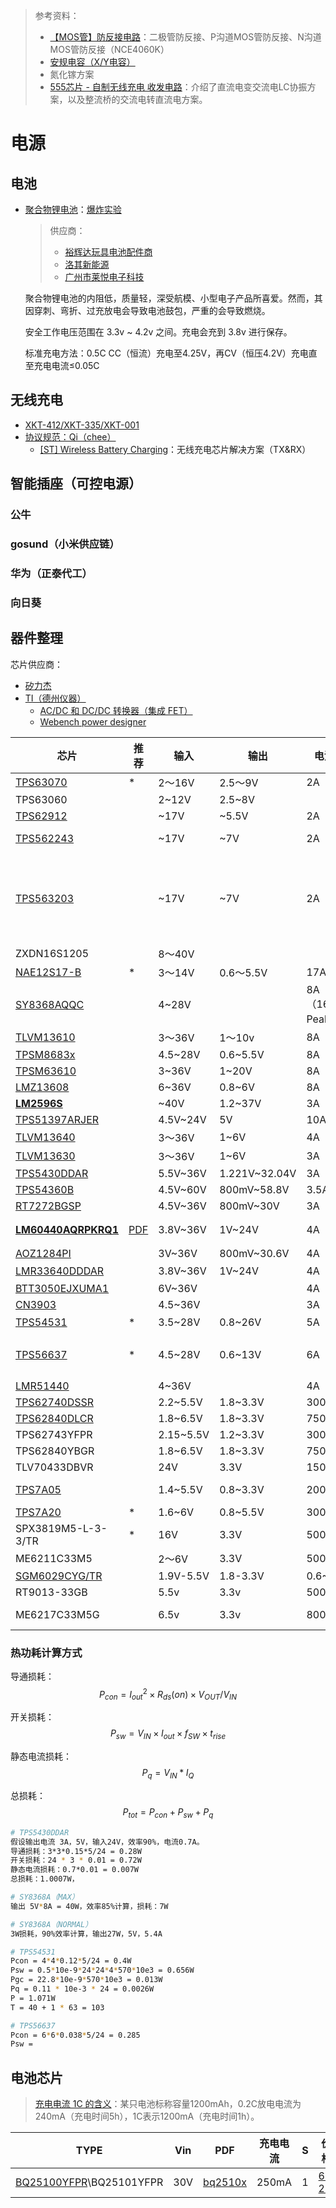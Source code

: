 > 参考资料：
>
> - [【MOS管】防反接电路](https://www.bilibili.com/video/BV1tY4y1P7Kp)：二极管防反接、P沟道MOS管防反接、N沟道MOS管防反接（NCE4060K）
> - [安规电容（X/Y电容）](https://zhuanlan.zhihu.com/p/350438523)
> - 氮化镓方案
> - [555芯片 - 自制无线充电 收发电路](https://www.bilibili.com/video/BV1qR4y1E7jn/?spm_id_from=333.337.search-card.all.click&vd_source=b736aa3d7f0fdf47b59ea3021dc810ab)：介绍了直流电变交流电LC协振方案，以及整流桥的交流电转直流电方案。

# 电源

## 电池

- [聚合物锂电池](https://en.wikipedia.org/wiki/Lithium-ion_battery#Safety)：[爆炸实验](https://www.youtube.com/watch?v=eZxDC-whz14)
  
  > 供应商：
  >
  > - [裕辉达玩具电池配件商](https://shop505073405.taobao.com/)
  > - [洛其新能源](https://item.taobao.com/item.htm?spm=a230r.1.14.39.52fb5825d22anJ&id=528453120288&ns=1&abbucket=7#detail)
  > - [广州市莱悦电子科技](https://shop126557863.taobao.com/)
  
  聚合物锂电池的内阻低，质量轻，深受航模、小型电子产品所喜爱。然而，其因穿刺、弯折、过充放电会导致电池鼓包，严重的会导致燃烧。
  
  安全工作电压范围在 3.3v ~ 4.2v 之间。充电会充到 3.8v 进行保存。
  
  标准充电方法：0.5C CC（恒流）充电至4.25V，再CV（恒压4.2V）充电直至充电电流≤0.05C
  



## 无线充电

- [XKT-412/XKT-335/XKT-001](https://cb-electronics.com/products/xkt-335/)
- [协议规范：Qi（chee）](https://www.wirelesspowerconsortium.com/standards/qi-wireless-charging/)
  - [[ST] Wireless Battery Charging](https://www.st.com/content/dam/technology-tour-2017/session-3_track-7_wireless-charging.pdf)：无线充电芯片解决方案（TX&RX）



## 智能插座（可控电源）

### 公牛

### gosund（小米供应链）

### 华为（正泰代工）

### 向日葵



## 器件整理

芯片供应商：

- [矽力杰](https://www.silergy.com/list/174)
- [TI（德州仪器）](https://www.ti.com.cn/zh-cn/power-management/dcdc-power-modules/products.html)
  - [AC/DC 和 DC/DC 转换器（集成 FET）](https://www.ti.com.cn/zh-cn/power-management/acdc-dcdc-converters/products.html#451max=3.2%3B40&238max=10%3B450&sort=1130;asc&)
  - [Webench power designer](https://webench.ti.com/power-designer/)

| 芯片                                                         | 推荐                                                         | 输入      | 输出          | 电流           | 工作温度 | 结温                   | 工作效率 | 体积 | 价格                                                         |
| ------------------------------------------------------------ | ------------------------------------------------------------ | --------- | ------------- | -------------- | -------- | ---------------------- | -------- | ---- | ------------------------------------------------------------ |
| [TPS63070](https://www.ti.com/lit/ds/symlink/tps63070.pdf?ts=1721845117372) | *                                                            | 2～16V    | 2.5～9V       | 2A             |          |                        |          |      | [4~2.1](https://item.szlcsc.com/110543.html?fromZone=s_s__%2522TPS63070%2522) |
| TPS63060                                                     |                                                              | 2~12V     | 2.5~8V        |                |          |                        |          |      |                                                              |
| [TPS62912](https://www.ti.com/lit/ds/symlink/tps62912.pdf?ts=1721887083468&ref_url=https%253A%252F%252Fwww.ti.com%252Fproduct%252FTPS62912%253Fbm-verify%253DAAQAAAAJ_____wY-MX8VAz5TBXZgWZiIO9DPFvTuTIZzQh8FNrn9Q2nRiJzxag6_wx-EdV2eQbG39JQs9Xar_DoghlAvLloPVDwd-ZFT1NQERufBA7529tqgB-oAoL50kN0wI3o9gn6PgxlH1yOYA5i6en710HVgI11l_KTu_swY-FjQAhFVFuEw0LaDQuTE1s7mNdZLqVETSZJajxUOcaFpg74Oyo8oV_vl2lIoLplVZ82QJobIcdbg5j7smgd94F-JpYRr9DzNaOwDAIS5cDWXr0myNBT_Yu_cilqPGA2LM7p9sdA3WMPbwVuJ) |                                                              | ~17V      | ~5.5V         | 2A             |          |                        |          |      | [8](https://detail.tmall.com/item.htm?spm=a21n57.1.item.2.10a3523c1jqiik&priceTId=2150451917218952459992340e7d09&utparam=%7B%22aplus_abtest%22:%225911011ca1201ed6ad706533cfb56139%22%7D&id=717598198562&ns=1&abbucket=19&xxc=taobaoSearch&skuId=5080828804390) |
| [TPS562243](https://www.ti.com.cn/cn/lit/ds/symlink/tps562243.pdf?ts=1721895727134&ref_url=https%253A%252F%252Fwww.ti.com.cn%252Fproduct%252Fcn%252FTPS562243%253Fbm-verify%253DAAQAAAAJ_____3WgLq63XPgluKhvYKhe5Abf-fftI7kad2IHZQF-Ldx3_Ks-t2l9McSWRWW6yENGvsKUfC8UJCoeCGWM2h24jggvBaWGpxhrN9IpbA2BD9s5zCvI2MxTew8jN1-wiN2yS1HnJabI0tqCDjtVb5meUjjDB-X_1McmjOh7T9O5QingBQsAwXGajEBORdE7qkKJM-SanDd6CgRy8vUtQRAhp-5N1WzEwdoO5t4bCEaD-IOUJ1yorXqecl8a136B2Sx8-ag7XLnkdvPXkl-MigAAmw_pWUrUNqIajcEXAQ60lZhjGlT_k6L6sJRkEPGcJe-2Fn7XRjUeyMQWjrf7e-2I2JbgrdW2gs6tD6FiS5DXTTLU28obCr9rcx77nhEd4vT0iv3VXWFw) |                                                              | ~17V      | ~7V           | 2A             |          |                        |          |      | [1.41-1.34](https://www.ickey.cn/detail/1003001011700909/TPS562243DRLR.html#9a2ad96a-4576-4c0a-9332-ec4454b3c1b9)<br />[1.32](https://item.hqchip.com/1034249716.html) |
| [TPS563203](https://www.ti.com/lit/ds/symlink/tps563203.pdf?ts=1721895913074&ref_url=https%253A%252F%252Fwww.google.com%252F) |                                                              | ~17V      | ~7V           | 2A             |          |                        |          |      | [1.06~0.63](https://item.szlcsc.com/24094522.html?fromZone=s_s__%2522TPS563203%2522)<br />[2-1.05](https://item.taobao.com/item.htm?spm=a21n57.1.item.6.7d20523chd9X7o&priceTId=2147829b17218959974687997e9927&utparam=%7B%22aplus_abtest%22:%22420b0534e1ad498fb52733042179a710%22%7D&id=788956625194&ns=1&abbucket=19&skuId=5486335328009)<br />[2.8-1.4-0.9](https://detail.1688.com/offer/772474475300.html?spm=a26352.13672862.offerlist.1.179b1e62daPHZx)<br />[0.708-0.57](https://www.ickey.cn/detail/100300109190651/TPS563203DRLR.html#eb44be95-0f78-4b67-893c-5916a4daed4a)<br />[0.66](https://item.hqchip.com/1030962861.html) |
| ZXDN16S1205                                                  |                                                              | 8～40V    |               |                |          |                        |          |      |                                                              |
| [NAE12S17-B](https://www.bilibili.com/video/BV1qw411m7Qw/?spm_id_from=333.999.0.0&vd_source=b736aa3d7f0fdf47b59ea3021dc810ab) | *                                                            | 3～14V    | 0.6～5.5V     | 17A            |          |                        |          |      |                                                              |
| [SY8368AQQC](https://wmsc.lcsc.com/wmsc/upload/file/pdf/v2/lcsc/2302161530_Silergy-Corp-SY8368AQQC_C207642.pdf) |                                                              | 4~28V     |               | 8A（16A Peak） | -40~125  | 30°C/W                 | 90%      |      | [1.69](https://item.taobao.com/item.htm?spm=a1z09.2.0.0.7a4c2e8d3XagKN&id=714347899055&_u=t2d3uchq401d) |
| [TLVM13610](https://www.ti.com.cn/cn/lit/ds/symlink/tlvm13610.pdf?ts=1716503317726&ref_url=https%253A%252F%252Fwww.ti.com.cn%252Fzh-cn%252Fpower-management%252Fdcdc-power-modules%252Fproducts.html) |                                                              | 3～36V    | 1～10v        | 8A             | -40~125  | 18.2°C/W               | 90%      |      |                                                              |
| [TPSM8683x](https://www.ti.com.cn/cn/lit/ds/symlink/tpsm86837.pdf?ts=1716521363506) |                                                              | 4.5~28V   | 0.6~5.5V      | 8A             | -40~150  |                        | 90%      |      |                                                              |
| [TPSM63610](https://www.ti.com.cn/cn/lit/ds/symlink/tpsm63610.pdf?ts=1716521368397) |                                                              | 3~36V     | 1~20V         | 8A             | -40~105  | 18.2°C/W               | 90%      |      |                                                              |
| [LMZ13608](https://www.ti.com.cn/cn/lit/ds/symlink/lmz13608.pdf?ts=1716521371234) |                                                              | 6~36V     | 0.8~6V        | 8A             | -40~125  |                        | 80%      |      |                                                              |
| [**LM2596S**](https://item.szlcsc.com/324081.html?kw=LM2596&fromZone=s) |                                                              | ~40V      | 1.2~37V       | 3A             |          |                        | 80%      |      |                                                              |
| [TPS51397ARJER](https://item.szlcsc.com/1609551.html?kw=TPS51397A&fromZone=s) |                                                              | 4.5V~24V  | 5V            | 10A            | -40~150  | ?                      | 90%      |      |                                                              |
| [TLVM13640](https://www.ti.com.cn/product/cn/TLVM13640)      |                                                              | 3～36V    | 1~6V          | 4A             | -40~125  | 12.3°C/W               | 93%      |      |                                                              |
| [TLVM13630](https://www.ti.com.cn/cn/lit/ds/symlink/tlvm13630.pdf?ts=1716902256903&ref_url=https%253A%252F%252Fwww.ti.com.cn%252Fzh-cn%252Fpower-management%252Fdcdc-power-modules%252Fproducts.html) |                                                              | 3～36V    | 1~6V          | 3A             | -40~125  | 21.5°C/W               | 90%      |      |                                                              |
| [TPS5430DDAR](https://item.szlcsc.com/10396.html)            |                                                              | 5.5V~36V  | 1.221V~32.04V | 3A             | -40~125  | TOP: 46                | 90%      |      | [1.5](https://item.szlcsc.com/10396.html?fromZone=s)         |
| [TPS54360B](https://www.ti.com/product/TPS54360B)            |                                                              | 4.5V~60V  | 800mV~58.8V   | 3.5A           | -40~150  | TOP: 45                | 80%      |      |                                                              |
| [RT7272BGSP](https://item.szlcsc.com/139149.html?fromZone=s) |                                                              | 4.5V~36V  | 800mV~30V     | 3A             | −40~125  | TOP: 49                | 80%      |      |                                                              |
| [**LM60440AQRPKRQ1**](https://item.szlcsc.com/3749923.html?fromZone=s) | [PDF](https://www.ti.com/lit/ds/symlink/lm60440-q1.pdf?ts=1716971819221&ref_url=https%253A%252F%252Fwww.google.com%252F) | 3.8V~36V  | 1V~24V        | 4A             | -40~150  | TOP：37.8              | 90%      | 3*2  | [7.5](https://detail.1688.com/offer/770149082150.html?spm=a26352.13672862.offerlist.6.4a61ea97F0p9hl)<br />25 |
| [AOZ1284PI](https://item.szlcsc.com/49067.html?fromZone=s)   |                                                              | 3V~36V    | 800mV~30.6V   | 4A             | -40~85   | 50                     | 85%      |      |                                                              |
| [LMR33640DDDAR](https://item.szlcsc.com/1942967.html?fromZone=s) |                                                              | 3.8V~36V  | 1V~24V        | 4A             | -40~125  | TOP：54                | 90%      |      | 5.5                                                          |
| [BTT3050EJXUMA1](https://item.szlcsc.com/18378931.html?fromZone=s) |                                                              | 6V~36V    |               | 4A             | -40~150  |                        |          |      |                                                              |
| [CN3903](http://www.dcx-ic.com/public/static/uploads/file/20231010/20231010110029_3509.pdf) |                                                              | 4.5~36V   |               | 3A             | -40~125  | TOP: 52                |          |      | [0.6](https://item.taobao.com/item.htm?abbucket=19&id=749595907741&ns=1&priceTId=214782e917169765028664471e1983&spm=a21n57.1.item.4.16d4523cRc2COy) |
| [TPS54531](https://www.ti.com.cn/product/cn/TPS54531)        | *                                                            | 3.5~28V   | 0.8~26V       | 5A             | -40~150  | TOP：63                | 87%      |      | [1.3](https://item.szlcsc.com/51615.html?fromZone=s)         |
| [TPS56637](https://www.ti.com.cn/cn/lit/ds/symlink/tps56637.pdf?ts=1717129130618&ref_url=https%253A%252F%252Fwww.ti.com.cn%252Fzh-cn%252Fpower-management%252Facdc-dcdc-converters%252Fproducts.html) | *                                                            | 4.5~28V   | 0.6~13V       | 6A             | -40~150  | TOP：28.8<br />MAX：49 | 90%      |      | [4.4](https://item.szlcsc.com/899225.html?fromZone=s)        |
| [LMR51440](https://www.ti.com.cn/cn/lit/ds/symlink/lmr51450.pdf?ts=1717129140999&ref_url=https%253A%252F%252Fwww.ti.com.cn%252Fzh-cn%252Fpower-management%252Facdc-dcdc-converters%252Fproducts.html) |                                                              | 4~36V     |               | 4A             | -40~150  | TOP: 44                | 90%      |      | [15](https://item.szlcsc.com/7233594.html?fromZone=s)        |
| [TPS62740DSSR](https://www.ti.com/lit/ds/slvsb02b/slvsb02b.pdf) |                                                              | 2.2~5.5V  | 1.8~3.3V      | 300mA          |          |                        |          |      | [2](https://item.szlcsc.com/139891.html)                     |
| [TPS62840DLCR](https://www.ti.com/lit/ds/symlink/tps62840.pdf?ts=1716969262186&ref_url=https%253A%252F%252Fwww.ti.com%252Fproduct%252Fde-de%252FTPS62840%252Fpart-details%252FTPS62840YBGR) |                                                              | 1.8~6.5V  | 1.8~3.3V      | 750mA          |          |                        |          |      | [5](https://item.szlcsc.com/2163442.html)                    |
| TPS62743YFPR                                                 |                                                              | 2.15~5.5V | 1.2~3.3V      | 300mA          |          |                        |          |      | [1.5](https://item.szlcsc.com/346259.html)                   |
| TPS62840YBGR                                                 |                                                              | 1.8~6.5V  | 1.8~3.3V      | 750mA          |          |                        |          |      | 5                                                            |
| TLV70433DBVR                                                 |                                                              | 24V       | 3.3V          | 150mA          |          |                        |          |      | [0.5](https://item.szlcsc.com/96117.html?fromZone=s)         |
| [TPS7A05](https://www.ti.com/lit/ds/symlink/tps7a05.pdf?ts=1717041613188&ref_url=https%253A%252F%252Fwww.ti.com%252Fpower-management%252Flinear-regulators-ldo%252Fproducts.html) |                                                              | 1.4~5.5V  | 0.8~3.3V      | 200mA          |          |                        |          |      | [2](https://item.szlcsc.com/3073247.html?fromZone=s)<br />[1](https://item.szlcsc.com/3086533.html?fromZone=s) |
| [TPS7A20](https://www.ti.com/product/TPS7A20)                | *                                                            | 1.6~6V    | 0.8~5.5V      | 300mA          |          |                        |          |      | [1.1](https://item.szlcsc.com/3076318.html?fromZone=s)       |
| SPX3819M5-L-3-3/TR                                           | *                                                            | 16V       | 3.3V          | 500mA          |          |                        |          |      | [1~0.6](https://item.szlcsc.com/9575.html?fromZone=l_c__%2522catalog%2522) |
| ME6211C33M5                                                  |                                                              | 2～6V     | 3.3V          | 500mA          |          |                        |          |      |                                                              |
| [SGM6029CYG/TR](https://www.sg-micro.com/rect/assets/3323f5dc-718f-4b81-b820-398ddb702989/SGM6029.pdf) |                                                              | 1.9V-5.5V | 1.8-3.3V      | 0.6~1A         |          |                        |          |      |                                                              |
| RT9013-33GB                                                  |                                                              | 5.5v      | 3.3v          | 500mA          |          |                        |          |      | [0.95-0.47](https://item.szlcsc.com/48778.html?fromZone=s_s__%2522RT9013-33GB%2522) |
| ME6217C33M5G                                                 |                                                              | 6.5v      | 3.3v          | 800mA          |          |                        |          |      | [0.46-0.26](https://item.szlcsc.com/421842.html)<br />[0.22](https://detail.1688.com/offer/654921470438.html?_t=1725013963426&spm=a2615.7691456.co_0_0_wangpu_score_0_0_0_0_1_0_0000_0.0) |

### 热功耗计算方式

导通损耗：$$P_{con} = I_{out}^2 \times R_{ds}(on) \times V_{OUT}/V_{IN}$$

开关损耗：$$P_{sw} = V_{IN}\times I_{out} \times f_{SW} \times t_{rise}$$

静态电流损耗：$$P_{q} =  V_{IN} * I_{Q}$$

总损耗：$$P_{tot} = P_{con} + P_{sw} + P_{q} $$

```sh
# TPS5430DDAR 
假设输出电流 3A，5V，输入24V，效率90%，电流0.7A。
导通损耗：3*3*0.15*5/24 = 0.28W
开关损耗：24 * 3 * 0.01 = 0.72W
静态电流损耗：0.7*0.01 = 0.007W
总损耗：1.0007W，

# SY8368A（MAX）
输出 5V*8A = 40W，效率85%计算，损耗：7W

# SY8368A（NORMAL）
3W损耗，90%效率计算，输出27W，5V，5.4A

# TPS54531
Pcon = 4*4*0.12*5/24 = 0.4W
Psw = 0.5*10e-9*24*24*4*570*10e3 = 0.656W
Pgc = 22.8*10e-9*570*10e3 = 0.013W
Pq = 0.11 * 10e-3 * 24 = 0.0026W
P = 1.071W
T = 40 + 1 * 63 = 103

# TPS56637
Pcon = 6*6*0.038*5/24 = 0.285
Psw = 
```



## 电池芯片

> [充电电流 1C 的含义](https://blog.csdn.net/Fwuyi/article/details/123893272)：某只电池标称容量1200mAh，0.2C放电电流为240mA（充电时间5h），1C表示1200mA（充电时间1h）。

| TYPE                                                         | Vin  | PDF                                            | 充电电流 | S    | 价格                                                         |
| ------------------------------------------------------------ | ---- | ---------------------------------------------- | -------- | ---- | ------------------------------------------------------------ |
| [BQ25100YFPR](https://www.ti.com/lit/ds/symlink/bq25100a.pdf?ts=1716970743104&ref_url=https%253A%252F%252Fwww.google.com%252F)\BQ25101YFPR | 30V  | [bq2510x](https://www.ti.com/lit/gpn/BQ25100A) | 250mA    | 1    | [6.7](https://item.szlcsc.com/545868.html?fromZone=s)<br />[2.5](https://detail.1688.com/offer/735921047556.html?spm=a26352.13672862.offerlist.1.2db31e62Ksy808) |


